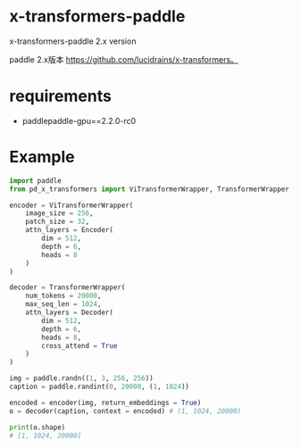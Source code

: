 # x-transformers-paddle
x-transformers-paddle 2.x version

paddle 2.x版本 https://github.com/lucidrains/x-transformers。

# requirements

- paddlepaddle-gpu==2.2.0-rc0

# Example

```python
import paddle
from pd_x_transformers import ViTransformerWrapper, TransformerWrapper, Encoder, Decoder

encoder = ViTransformerWrapper(
    image_size = 256,
    patch_size = 32,
    attn_layers = Encoder(
        dim = 512,
        depth = 6,
        heads = 8
    )
)

decoder = TransformerWrapper(
    num_tokens = 20000,
    max_seq_len = 1024,
    attn_layers = Decoder(
        dim = 512,
        depth = 6,
        heads = 8,
        cross_attend = True
    )
)

img = paddle.randn((1, 3, 256, 256))
caption = paddle.randint(0, 20000, (1, 1024))

encoded = encoder(img, return_embeddings = True)
o = decoder(caption, context = encoded) # (1, 1024, 20000)

print(o.shape)
# [1, 1024, 20000]
```

